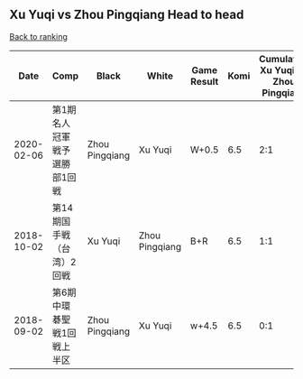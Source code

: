 ## Xu Yuqi vs Zhou Pingqiang Head to head

[Back to ranking](../../index.md)




| **Date** | **Comp** | **Black** | **White** | **Game Result** | **Komi** | **Cumulative Xu Yuqi Vs Zhou Pingqiang** | **Xu Yuqi Streak** | **Zhou Pingqiang Streak** | 
| --- | --- | --- | --- | --- | --- | --- | --- | --- |
| 2020-02-06 | 第1期名人冠軍戦予選勝部1回戦 | Zhou Pingqiang | Xu Yuqi | W+0.5 | 6.5 | 2:1 | 2 | 0 | 
| 2018-10-02 | 第14期国手戦（台湾）2回戦 | Xu Yuqi | Zhou Pingqiang | B+R | 6.5 | 1:1 | 1 | 0 | 
| 2018-09-02 | 第6期中環碁聖戦1回戦上半区 | Zhou Pingqiang | Xu Yuqi | w+4.5 | 6.5 | 0:1 | 0 | 1 |




